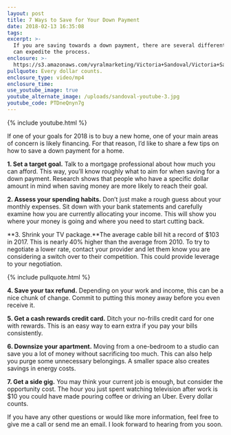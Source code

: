 ```yaml
---
layout: post
title: 7 Ways to Save for Your Down Payment
date: 2018-02-13 16:35:08
tags:
excerpt: >-
  If you are saving towards a down payment, there are several different ways you
  can expedite the process.
enclosure: >-
  https://s3.amazonaws.com/vyralmarketing/Victoria+Sandoval/Victoria+Sandoval+-+San+Diego+Realtor-+7+Ways+to+Save+for+Your+Down+Payment.mp4
pullquote: Every dollar counts.
enclosure_type: video/mp4
enclosure_time:
use_youtube_image: true
youtube_alternate_image: /uploads/sandoval-youtube-3.jpg
youtube_code: PTDneQnyn7g
---
```


{% include youtube.html %}

If one of your goals for 2018 is to buy a new home, one of your main areas of concern is likely financing. For that reason, I’d like to share a few tips on how to save a down payment for a home.

**1. Set a target goal.** Talk to a mortgage professional about how much you can afford. This way, you’ll know roughly what to aim for when saving for a down payment. Research shows that people who have a specific dollar amount in mind when saving money are more likely to reach their goal.

**2. Assess your spending habits.** Don’t just make a rough guess about your monthly expenses. Sit down with your bank statements and carefully examine how you are currently allocating your income. This will show you where your money is going and where you need to start cutting back.

**3. Shrink your TV package.**The average cable bill hit a record of $103 in 2017. This is nearly 40% higher than the average from 2010. To try to negotiate a lower rate, contact your provider and let them know you are considering a switch over to their competition. This could provide leverage to your negotiation.

{% include pullquote.html %}

**4. Save your tax refund.** Depending on your work and income, this can be a nice chunk of change. Commit to putting this money away before you even receive it.

**5. Get a cash rewards credit card.** Ditch your no-frills credit card for one with rewards. This is an easy way to earn extra if you pay your bills consistently.

**6. Downsize your apartment.** Moving from a one-bedroom to a studio can save you a lot of money without sacrificing too much. This can also help you purge some unnecessary belongings. A smaller space also creates savings in energy costs.

**7. Get a side gig.** You may think your current job is enough, but consider the opportunity cost. The hour you just spent watching television after work is $10 you could have made pouring coffee or driving an Uber. Every dollar counts.

If you have any other questions or would like more information, feel free to give me a call or send me an email. I look forward to hearing from you soon.